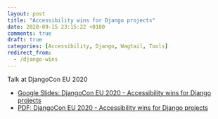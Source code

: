 ```yaml
---
layout: post
title: "Accessibility wins for Django projects"
date: 2020-09-15 23:15:22 +0100
comments: true
draft: true
categories: [Accessibility, Django, Wagtail, Tools]
redirect_from:
  - /django-wins
---
```


Talk at DjangoCon EU 2020

<!-- more -->

- [Google Slides: DjangoCon EU 2020 - Accessibility wins for Django projects](https://docs.google.com/presentation/d/1JWroGeYl7JlP2OHbG4a4h0SxSlMsWJvRTvDm0kFkqhQ/edit)
- [PDF: DjangoCon EU 2020 - Accessibility wins for Django projects](https://drive.google.com/file/d/12tedghT8bRGhnZgWt7tXWv_qtvJ1YKCA/view?usp=sharing)
